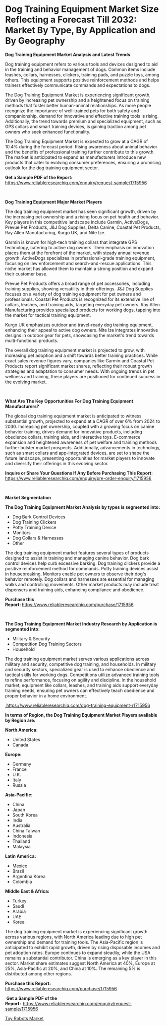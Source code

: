 <p><h1>Dog Training Equipment Market Size Reflecting a Forecast Till 2032: Market By Type, By Application and By Geography</h1></p><p><strong>Dog Training Equipment Market Analysis and Latest Trends</strong></p>
<p><p>Dog training equipment refers to various tools and devices designed to aid in the training and behavior management of dogs. Common items include leashes, collars, harnesses, clickers, training pads, and puzzle toys, among others. This equipment supports positive reinforcement methods and helps trainers effectively communicate commands and expectations to dogs.</p><p>The Dog Training Equipment Market is experiencing significant growth, driven by increasing pet ownership and a heightened focus on training methods that foster better human-animal relationships. As more people recognize the importance of well-trained pets for both safety and companionship, demand for innovative and effective training tools is rising. Additionally, the trend towards premium and specialized equipment, such as GPS collars and smart training devices, is gaining traction among pet owners who seek enhanced functionality.</p><p>The Dog Training Equipment Market is expected to grow at a CAGR of 10.4% during the forecast period. Rising awareness about animal behavior and the benefits of professional training further contribute to this growth. The market is anticipated to expand as manufacturers introduce new products that cater to evolving consumer preferences, ensuring a promising outlook for the dog training equipment sector.</p></p>
<p><strong>Get a Sample PDF of the Report:&nbsp;</strong> <a href="https://www.reliableresearchiq.com/enquiry/request-sample/1715956?utm_campaign=2226&utm_medium=2&utm_source=Github&utm_content=ia&utm_term=05022025&utm_id=dog-training-equipment">https://www.reliableresearchiq.com/enquiry/request-sample/1715956</a></p>
<p>&nbsp;</p>
<p><strong>Dog Training Equipment Major Market Players</strong></p>
<p><p>The dog training equipment market has seen significant growth, driven by the increasing pet ownership and a rising focus on pet health and behavior. Key players in this competitive landscape include Garmin, ActiveDogs, Prevue Pet Products, J&J Dog Supplies, Delta Canine, Coastal Pet Products, Ray Allen Manufacturing, Kurgo UK, and Nite Ize.</p><p>Garmin is known for high-tech training collars that integrate GPS technology, catering to active dog owners. Their emphasis on innovation places them at the forefront of the market, with steady annual revenue growth. ActiveDogs specializes in professional-grade training equipment, focusing on law enforcement and search-and-rescue applications. This niche market has allowed them to maintain a strong position and expand their customer base.</p><p>Prevue Pet Products offers a broad range of pet accessories, including training supplies, showing versatility in their offerings. J&J Dog Supplies focuses on a variety of dog training equipment for pet owners and professionals. Coastal Pet Products is recognized for its extensive line of collars, leashes, and training aids, targeting everyday pet owners. Ray Allen Manufacturing provides specialized products for working dogs, tapping into the market for tactical training equipment.</p><p>Kurgo UK emphasizes outdoor and travel-ready dog training equipment, enhancing their appeal to active dog owners. Nite Ize integrates innovative designs in outdoor gear for pets, showcasing the market's trend towards multi-functional products.</p><p>The overall dog training equipment market is projected to grow, with increasing pet adoption and a shift towards better training practices. While exact sales revenue figures vary, companies like Garmin and Coastal Pet Products report significant market shares, reflecting their robust growth strategies and adaptation to consumer needs. With ongoing trends in pet wellness and training, these players are positioned for continued success in the evolving market.</p></p>
<p>&nbsp;</p>
<p><strong>What Are The Key Opportunities For Dog Training Equipment Manufacturers?</strong></p>
<p><p>The global dog training equipment market is anticipated to witness substantial growth, projected to expand at a CAGR of over 6% from 2024 to 2030. Increasing pet ownership, coupled with a growing focus on canine behavior training, drives demand for innovative products, including obedience collars, training aids, and interactive toys. E-commerce expansion and heightened awareness of pet welfare and training methods further bolster market prospects. Additionally, advancements in technology, such as smart collars and app-integrated devices, are set to shape the future landscape, presenting opportunities for market players to innovate and diversify their offerings in this evolving sector.</p></p>
<p><strong>Inquire or Share Your Questions If Any Before Purchasing This Report:</strong> <a href="https://www.reliableresearchiq.com/enquiry/pre-order-enquiry/1715956?utm_campaign=2226&utm_medium=2&utm_source=Github&utm_content=ia&utm_term=05022025&utm_id=dog-training-equipment">https://www.reliableresearchiq.com/enquiry/pre-order-enquiry/1715956</a></p>
<p>&nbsp;</p>
<p><strong>Market Segmentation</strong></p>
<p><strong>The Dog Training Equipment Market Analysis by types is segmented into:</strong></p>
<p><ul><li>Dog Bark Control Devices</li><li>Dog Training Clickers</li><li>Potty Training Device</li><li>Monitors</li><li>Dog Collars & Harnesses</li><li>Other</li></ul></p>
<p><p>The dog training equipment market features several types of products designed to assist in training and managing canine behavior. Dog bark control devices help curb excessive barking. Dog training clickers provide a positive reinforcement method for commands. Potty training devices assist in housebreaking. Monitors enable pet owners to observe their dog's behavior remotely. Dog collars and harnesses are essential for managing walks and controlling movements. Other market products may include treat dispensers and training aids, enhancing compliance and obedience.</p></p>
<p><strong>Purchase this Report:&nbsp;</strong><a href="https://www.reliableresearchiq.com/purchase/1715956?utm_campaign=2226&utm_medium=2&utm_source=Github&utm_content=ia&utm_term=05022025&utm_id=dog-training-equipment">https://www.reliableresearchiq.com/purchase/1715956</a></p>
<p>&nbsp;</p>
<p><strong>The Dog Training Equipment Market Industry Research by Application is segmented into:</strong></p>
<p><ul><li>Military & Security</li><li>Competition Dog Training Sectors</li><li>Household</li></ul></p>
<p><p>The dog training equipment market serves various applications across military and security, competitive dog training, and households. In military and security sectors, specialized gear is used to enhance obedience and tactical skills for working dogs. Competitions utilize advanced training tools to refine performance, focusing on agility and discipline. In the household market, equipment like collars, leashes, and training aids support everyday training needs, ensuring pet owners can effectively teach obedience and proper behavior in a home environment.</p></p>
<p><a href="https://www.reliableresearchiq.com/dog-training-equipment-r1715956?utm_campaign=2226&utm_medium=2&utm_source=Github&utm_content=ia&utm_term=05022025&utm_id=dog-training-equipment">&nbsp;https://www.reliableresearchiq.com/dog-training-equipment-r1715956</a></p>
<p><strong>In terms of Region, the Dog Training Equipment Market Players available by Region are:</strong></p>
<p>
    <p> <strong> North America: </strong>
        <ul>
            <li>United States</li>
            <li>Canada</li>
        </ul>
        </p> 
    <p> <strong> Europe: </strong>
        <ul>
            <li>Germany</li>
            <li>France</li>
            <li>U.K.</li>
            <li>Italy</li>
            <li>Russia</li>
        </ul>
        </p> 
    <p> <strong> Asia-Pacific: </strong>
        <ul>
            <li>China</li>
            <li>Japan</li>
            <li>South Korea</li>
            <li>India</li>
            <li>Australia</li>
            <li>China Taiwan</li>
            <li>Indonesia</li>
            <li>Thailand</li>
            <li>Malaysia</li>
        </ul>
        </p> 
    <p> <strong> Latin America: </strong>
        <ul>
            <li>Mexico</li>
            <li>Brazil</li>
            <li>Argentina Korea</li>
            <li>Colombia</li>
        </ul>
        </p> 
    <p> <strong> Middle East & Africa: </strong>
        <ul>
            <li>Turkey</li>
            <li>Saudi</li>
            <li>Arabia</li>
            <li>UAE</li>
            <li>Korea</li>
        </ul>
    </p>
    </p>
<p><p>The dog training equipment market is experiencing significant growth across various regions, with North America leading due to high pet ownership and demand for training tools. The Asia-Pacific region is anticipated to exhibit rapid growth, driven by rising disposable incomes and pet adoption rates. Europe continues to expand steadily, while the USA remains a substantial contributor. China is emerging as a key player in this sector. Market share estimates suggest North America at 40%, Europe at 25%, Asia-Pacific at 20%, and China at 10%. The remaining 5% is distributed among other regions.</p></p>
<p><strong>Purchase this Report: </strong><a href="https://www.reliableresearchiq.com/purchase/1715956?utm_campaign=2226&utm_medium=2&utm_source=Github&utm_content=ia&utm_term=05022025&utm_id=dog-training-equipment">https://www.reliableresearchiq.com/purchase/1715956</a></p>
<p>&nbsp;<strong>Get a Sample PDF of the Report:&nbsp;&nbsp;</strong><a href="https://www.reliableresearchiq.com/enquiry/request-sample/1715956?utm_campaign=2226&utm_medium=2&utm_source=Github&utm_content=ia&utm_term=05022025&utm_id=dog-training-equipment">https://www.reliableresearchiq.com/enquiry/request-sample/1715956</a></p>
<p><strong></strong></p>
<p><p><a href="https://github.com/HobertDavis43/Market-Research-Report-List-1/blob/main/toy-robots-market.md?utm_campaign=2226&utm_medium=2&utm_source=Github&utm_content=ia&utm_term=05022025&utm_id=dog-training-equipment">Toy Robots Market</a></p></p>
